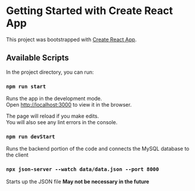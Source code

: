 # Getting Started with Create React App

This project was bootstrapped with [Create React App](https://github.com/facebook/create-react-app).

## Available Scripts

In the project directory, you can run:

### `npm run start`

Runs the app in the development mode.\
Open [http://localhost:3000](http://localhost:3000) to view it in the browser.

The page will reload if you make edits.\
You will also see any lint errors in the console.

### `npm run devStart`

Runs the backend portion of the code and connects the MySQL database to the client

### `npx json-server --watch data/data.json --port 8000`

Starts up the JSON file
**May not be necessary in the future**
